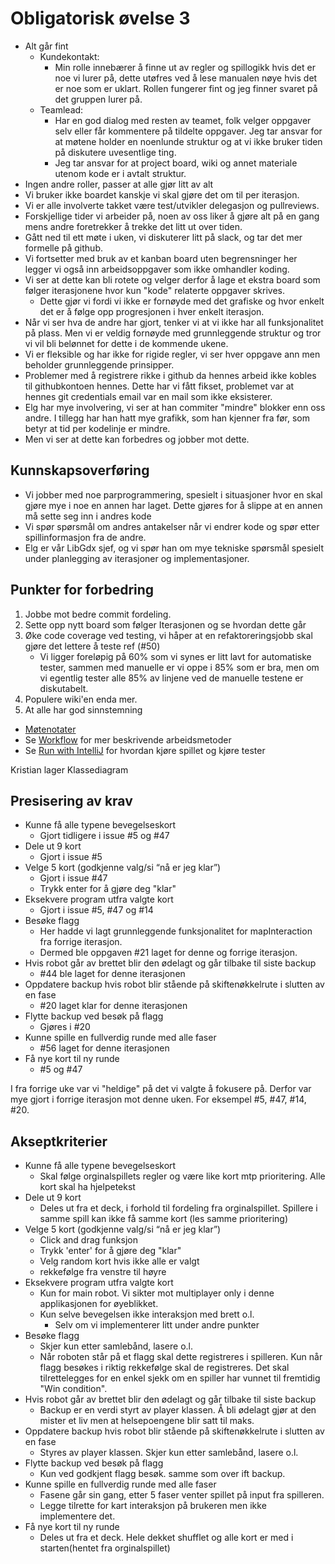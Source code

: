 # Obligatorisk øvelse 3

* Alt går fint
  * Kundekontakt:
    * Min rolle innebærer å finne ut av regler og spillogikk hvis det er noe vi lurer på, dette utøfres ved å lese manualen nøye hvis det er noe som er uklart. Rollen fungerer fint og jeg finner svaret på det gruppen lurer på.
  * Teamlead:
    * Har en god dialog med resten av teamet, folk velger oppgaver selv eller får kommentere på tildelte oppgaver. Jeg tar ansvar for at møtene holder en noenlunde struktur og at vi ikke bruker tiden på diskutere uvesentlige ting.
    * Jeg tar ansvar for at project board, wiki og annet materiale utenom kode er i avtalt struktur.
* Ingen andre roller, passer at alle gjør litt av alt
* Vi bruker ikke boardet kanskje vi skal gjøre det om til per iterasjon.
* Vi er alle involverte takket være test/utvikler delegasjon og pullreviews.
* Forskjellige tider vi arbeider på, noen av oss liker å gjøre alt på en gang mens andre foretrekker å trekke det litt ut over tiden.
* Gått ned til ett møte i uken, vi diskuterer litt på slack, og tar det mer formelle på github.
* Vi fortsetter med bruk av et kanban board uten begrensninger her legger vi også inn arbeidsoppgaver som ikke omhandler koding. 
* Vi ser at dette kan bli rotete og velger derfor å lage et ekstra board som følger iterasjonene hvor kun "kode" relaterte oppgaver skrives.
  * Dette gjør vi fordi vi ikke er fornøyde med det grafiske og hvor enkelt det er å følge opp progresjonen i hver enkelt iterasjon.
* Når vi ser hva de andre har gjort, tenker vi at vi ikke har all funksjonalitet på plass. Men vi er veldig fornøyde med grunnleggende struktur og tror vi vil bli belønnet for dette i de kommende ukene.
* Vi er fleksible og har ikke for rigide regler, vi ser hver oppgave ann men beholder grunnleggende prinsipper.
* Problemer med å registrere rikke i github da hennes arbeid ikke kobles til githubkontoen hennes. Dette har vi fått fikset, problemet var at hennes git credentials email var en mail som ikke eksisterer.
* Elg har mye involvering, vi ser at han commiter "mindre" blokker enn oss andre. I tillegg har han hatt mye grafikk, som han kjenner fra før, som betyr at tid per kodelinje er mindre.
* Men vi ser at dette kan forbedres og jobber mot dette.

## Kunnskapsoverføring

* Vi jobber med noe parprogrammering, spesielt i situasjoner hvor en skal gjøre mye i noe en annen har laget. Dette gjøres for å slippe at en annen må sette seg inn i andres kode
* Vi spør spørsmål om andres antakelser når vi endrer kode og spør etter spillinformasjon fra de andre.
* Elg er vår LibGdx sjef, og vi spør han om mye tekniske spørsmål spesielt under planlegging av iterasjoner og implementasjoner.

## Punkter for forbedring

1. Jobbe mot bedre commit fordeling.
2. Sette opp nytt board som følger Iterasjonen og se hvordan dette går
3. Øke code coverage ved testing, vi håper at en refaktoreringsjobb skal gjøre det lettere å teste ref (#50)
   * Vi ligger foreløpig på 60% som vi synes er litt lavt for automatiske tester, sammen med manuelle er vi oppe i 85% som er bra, men om vi egentlig tester alle 85% av linjene ved de manuelle testene er diskutabelt.
4. Populere wiki'en enda mer.
5. At alle har god sinnstemning

* [Møtenotater](https://github.com/inf112-v19/Blodige-roboter/wiki)
* Se [Workflow](https://github.com/inf112-v19/Blodige-roboter/wiki/Workflow) for mer beskrivende arbeidsmetoder
* Se [Run with IntelliJ](https://github.com/inf112-v19/Blodige-roboter/wiki/Other_Run-with-IntelliJ) for hvordan kjøre spillet og kjøre tester

Kristian lager Klassediagram

## Presisering av krav

* Kunne få alle typene bevegelseskort
  * Gjort tidligere i issue #5 og #47
* Dele ut 9 kort
  * Gjort i issue #5
* Velge 5 kort (godkjenne valg/si “nå er jeg klar”)
  * Gjort i issue #47
  * Trykk enter for å gjøre deg "klar"
* Eksekvere program utfra valgte kort
  * Gjort i issue #5, #47 og #14
* Besøke flagg
  * Her hadde vi lagt grunnleggende funksjonalitet for mapInteraction fra forrige iterasjon.
  * Dermed ble oppgaven #21 laget for denne og forrige iterasjon.
* Hvis robot går av brettet blir den ødelagt og går tilbake til siste backup
  * #44 ble laget for denne iterasjonen
* Oppdatere backup hvis robot blir stående på skiftenøkkelrute i slutten av en fase
  * #20 laget klar for denne iterasjonen
* Flytte backup ved besøk på flagg
  * Gjøres i #20
* Kunne spille en fullverdig runde med alle faser
  * #56 laget for denne iterasjonen
* Få nye kort til ny runde
  * #5 og #47

I fra forrige uke var vi "heldige" på det vi valgte å fokusere på. Derfor var mye gjort i forrige iterasjon mot denne uken. For eksempel #5, #47, #14, #20. 


## Akseptkriterier

* Kunne få alle typene bevegelseskort
  * Skal følge orginalspillets regler og være like kort mtp prioritering. Alle kort skal ha hjelpetekst
* Dele ut 9 kort
  * Deles ut fra et deck, i forhold til fordeling fra orginalspillet. Spillere i samme spill kan ikke få samme kort (les samme prioritering)
* Velge 5 kort (godkjenne valg/si “nå er jeg klar”)
  * Click and drag funksjon
  * Trykk 'enter' for å gjøre deg "klar"
  * Velg random kort hvis ikke alle er valgt
  * rekkefølge fra venstre til høyre
* Eksekvere program utfra valgte kort
  * Kun for main robot. Vi sikter mot multiplayer only i denne applikasjonen for øyeblikket.
  * Kun selve bevegelsen ikke interaksjon med brett o.l.
    * Selv om vi implementerer litt under andre punkter
* Besøke flagg
  * Skjer kun etter samlebånd,  lasere o.l.
  * Når roboten står på et flagg skal dette registreres i spilleren. Kun når flagg besøkes i riktig rekkefølge skal de registreres. Det skal tilrettelegges for en enkel sjekk om en spiller har vunnet til fremtidig "Win condition".
* Hvis robot går av brettet blir den ødelagt og går tilbake til siste backup
  * Backup er en verdi styrt av player klassen. Å bli ødelagt gjør at den mister et liv men at helsepoengene blir satt til maks.
* Oppdatere backup hvis robot blir stående på skiftenøkkelrute i slutten av en fase
  * Styres av player klassen. Skjer kun etter samlebånd,  lasere o.l.
* Flytte backup ved besøk på flagg
  * Kun ved godkjent flagg besøk. samme som over ift backup.
* Kunne spille en fullverdig runde med alle faser
  * Fasene går sin gang, etter 5 faser venter spillet på input fra spilleren.
  * Legge tilrette for kart interaksjon på brukeren men ikke implementere det.
* Få nye kort til ny runde
  * Deles ut fra et deck. Hele dekket shufflet og alle kort er med i starten(hentet fra orginalspillet)
